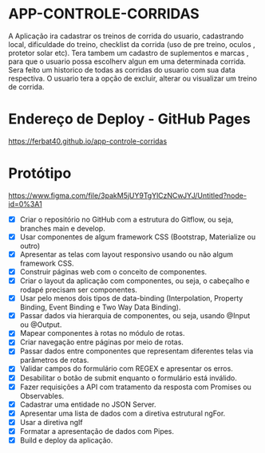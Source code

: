 # APP-CONTROLE-CORRIDAS

A Aplicação ira cadastrar os treinos de corrida do usuario, cadastrando local, dificuldade do treino,
checklist da corrida (uso de pre treino, oculos , protetor solar etc). Tera tambem um cadastro de
suplementos e marcas , para que o usuario possa escolherv algun em uma determinada corrida. Sera
feito um historico de todas as corridas do usuario com sua data respectiva. O usuario tera a opção de
excluir, alterar ou visualizar um treino de corrida.

# Endereço de Deploy - GitHub Pages

https://ferbat40.github.io/app-controle-corridas

# Protótipo

https://www.figma.com/file/3pakM5jUY9TgYlCzNCwJYJ/Untitled?node-id=0%3A1

- [x] Criar o repositório no GitHub com a estrutura do Gitflow, ou seja, branches main e develop.
- [x] Usar componentes de algum framework CSS (Bootstrap, Materialize ou outro)
- [x] Apresentar as telas com layout responsivo usando ou não algum framework CSS.
- [x] Construir páginas web com o conceito de componentes.
- [x] Criar o layout da aplicação com componentes, ou seja, o cabeçalho e rodapé precisam ser componentes.
- [x] Usar pelo menos dois tipos de data-binding (Interpolation, Property Binding, Event Binding e Two Way Data Binding).
- [x] Passar dados via hierarquia de componentes, ou seja, usando @Input ou @Output.
- [x] Mapear componentes à rotas no módulo de rotas.
- [x] Criar navegação entre páginas por meio de rotas.
- [x] Passar dados entre componentes que representam diferentes telas via parâmetros de rotas.
- [x] Validar campos do formulário com REGEX e apresentar os erros.
- [x] Desabilitar o botão de submit enquanto o formulário está inválido.
- [x] Fazer requisições a API com tratamento da resposta com Promises ou Observables.
- [x] Cadastrar uma entidade no JSON Server.
- [x] Apresentar uma lista de dados com a diretiva estrutural ngFor.
- [x] Usar a diretiva ngIf
- [x] Formatar a apresentação de dados com Pipes.
- [x] Build e deploy da aplicação.
